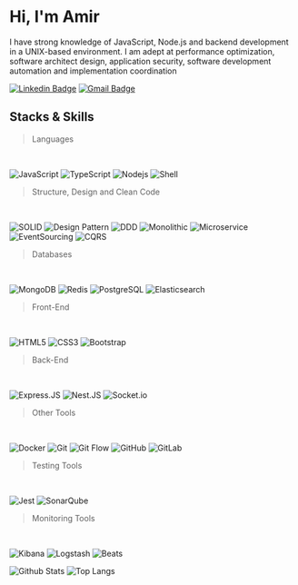 # Hi, I'm Amir


I have strong knowledge of JavaScript, Node.js and backend development in a UNIX-based environment. I am adept at performance optimization, software architect design, application security, software development automation and implementation coordination


[![Linkedin Badge](https://img.shields.io/badge/-Linkedin-blue?style=flat-square&logo=Linkedin&logoColor=white&link=https://www.linkedin.com/in/amir-alamian-6181611b3/)](https://www.linkedin.com/in/amir-alamian-6181611b3/)
[![Gmail Badge](https://img.shields.io/badge/-Gmail-c14438?style=flat-square&logo=Gmail&logoColor=white&link=mailto:amirAlamian10@gmail.com)](amiralamian10@gmail.com)

## Stacks & Skills

  > Languages
  <br/>
  
  ![JavaScript](https://img.shields.io/badge/-JavaScript-white?style=flat-square&logo=javascript)
  ![TypeScript](https://img.shields.io/badge/-TypeScript-white?style=flat-square&logo=typescript&logoColor=blue)
  ![Nodejs](https://img.shields.io/badge/-Nodejs-white?style=flat-square&logo=Node.js)
  ![Shell](https://img.shields.io/badge/-Shell-white?style=flat-square&logo=Shell&logoColor=green)

> Structure, Design and Clean Code
  <br/>

  ![SOLID](https://img.shields.io/badge/-SOLID-white?style=flat-square)
  ![Design Pattern](https://img.shields.io/badge/-Design_Pattern-white?style=flat-square)
  ![DDD](https://img.shields.io/badge/-DDD-white?style=flat-square)
  ![Monolithic](https://img.shields.io/badge/-Monolithic-white?style=flat-square)
  ![Microservice](https://img.shields.io/badge/-Microservice-white?style=flat-square)
  ![EventSourcing](https://img.shields.io/badge/-EventSourcing-white?style=flat-square)
  ![CQRS](https://img.shields.io/badge/-CQRS-white?style=flat-square)

>  Databases
  <br/>
 
  ![MongoDB](https://img.shields.io/badge/-MongoDB-white?style=flat-square&logo=mongodb)
  ![Redis](https://img.shields.io/badge/-Redis-white?style=flat-square&logo=Redis)
  ![PostgreSQL](https://img.shields.io/badge/-PostgreSQL-white?style=flat-square&logo=postgresql&logoColor=blue)
  ![Elasticsearch](https://img.shields.io/badge/-Elasticsearch-white?style=flat-square&logo=Elasticsearch&logoColor=blue)

>  Front-End
  <br/>
  
  ![HTML5](https://img.shields.io/badge/-HTML5-white?style=flat-square&logo=html5)
  ![CSS3](https://img.shields.io/badge/-CSS3-white?style=flat-square&logo=css3&logoColor=blue)
  ![Bootstrap](https://img.shields.io/badge/-Bootstrap-white?style=flat-square&logo=bootstrap&logoColor=purple)

> Back-End
  <br/>
 
  ![Express.JS](https://img.shields.io/badge/-Express.JS-white?style=flat-square&logo=ExpressJS&logoColor=darkblue)
  ![Nest.JS](https://img.shields.io/badge/-Nest.JS-white?style=flat-square&logo=NestJS&logoColor=red)
  ![Socket.io](https://img.shields.io/badge/-Socket.io-white?style=flat-square&logo=Socket.io&logoColor=grey)

> Other Tools
  <br/>
 
  ![Docker](https://img.shields.io/badge/-Docker-white?style=flat-square&logo=docker)
  ![Git](https://img.shields.io/badge/-Git-white?style=flat-square&logo=git)
  ![Git Flow](https://img.shields.io/badge/-Git_Flow-white?style=flat-square&logo=git)
  ![GitHub](https://img.shields.io/badge/-GitHub-white?style=flat-square&logo=github&logoColor=black)
  ![GitLab](https://img.shields.io/badge/-GitLab-white?style=flat-square&logo=gitlab)

> Testing Tools
  <br/>
 
  ![Jest](https://img.shields.io/badge/-Jest-white?style=flat-square&logo=Jest&logoColor=red)
  ![SonarQube](https://img.shields.io/badge/-Sonar_Qube-white?style=flat-square&logo=sonarqube)

> Monitoring Tools
  <br/>
 
  ![Kibana](https://img.shields.io/badge/-Kibana-white?style=flat-square&logo=Kibana&logoColor=yellow)
  ![Logstash](https://img.shields.io/badge/-Logstash-white?style=flat-square&logo=Logstash&logoColor=cyan)
  ![Beats](https://img.shields.io/badge/-Beats-white?style=flat-square&logo=Beats&logoColor=41BEB0)

![Github Stats](https://github-readme-stats.vercel.app/api?username=amirAlamian&count_private=true&show_icons=true&include_all_commits=true)
![Top Langs](https://github-readme-stats.vercel.app/api/top-langs/?username=amirAlamian&hide=TeX&layout=compact)

<!-- ![Visitor Badge](https://visitor-badge.laobi.icu/badge?page_id=aemmadi.aemmadi) -->
